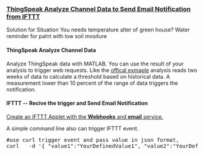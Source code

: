 ### [ThingSpeak Analyze Channel Data to Send Email Notification from IFTTT](https://ww2.mathworks.cn/help/thingspeak/analyze-channel-data-to-send-email-notification-from-ifttt.html)

Solution for Situation You needs temperature alter of green house? Water reminder for palnt with low soil mositure 
#### ThingSpeak Analyze Channel Data   

Analyze ThingSpeak data with MATLAB. You can use the result of your analysis to trigger web requests. Like the [offical exmaple](https://ww2.mathworks.cn/help/thingspeak/analyze-channel-data-to-send-email-notification-from-ifttt.html) analysis reads two weeks of data to calculate a threshold based on historical data. A measurement lower than 10 percent of the range of data triggers the notification.   
 
 
#### IFTTT -- Recive the trigger and Send Email Notification    

[Create an IFTTT Applet with the **Webhooks** and **email** service.](https://ww2.mathworks.cn/help/thingspeak/analyze-channel-data-to-send-email-notification-from-ifttt.html)   

A simple command line also can trigger IFTTT event.

<pre>
#use curl trigger event and pass value in json format, 
curl   -d '{ "value1":"YourDefinedValue1", "value2":"YourDefinedValue", "value3":"YourDefinedValue3" }' -H "Content-Type: application/json"  -X POST https://maker.ifttt.com/trigger/event/with/key/YourKeyXXXX
</pre>
